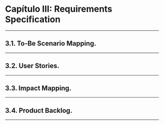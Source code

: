 # Capítulo III: Requirements Specification

---

## 3.1. To-Be Scenario Mapping.  

---

## 3.2. User Stories.  

---

## 3.3. Impact Mapping.  

---

## 3.4. Product Backlog.  

---













